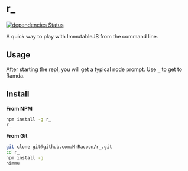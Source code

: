 r\_
==

[![dependencies Status](https://david-dm.org/MrRacoon/r_/status.svg)](https://david-dm.org/MrRacoon/r_)

A quick way to play with ImmutableJS from the command line.

Usage
-----

After starting the repl, you will get a typical node prompt. Use `_` to get to
Ramda.


Install
-------

**From NPM**

```bash
npm install -g r_
r_
```

**From Git**

```bash
git clone git@github.com:MrRacoon/r_.git
cd r_
npm install -g
nimmu
```

